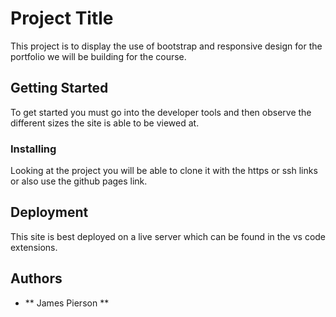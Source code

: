 # Project Title

This project is to display the use of bootstrap and responsive design for the portfolio we will be building for the course.

## Getting Started

To get started you must go into the developer tools and then observe the different sizes the site is able to be viewed at.

### Installing

Looking at the project you will be able to clone it with the https or ssh links or also use the github pages link.


## Deployment

This site is best deployed on a live server which can be found in the vs code extensions.

## Authors

* ** James Pierson **

